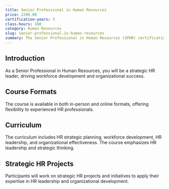 ```yaml
---
title: Senior Professional in Human Resources
price: 2200.00
certification-years: 3
class-hours: 160
category: Human Resources
slug: senior-professional-in-human-resources
summary: The Senior Professional in Human Resources (SPHR) certification is designed for HR professionals with extensive experience and expertise. This comprehensive course covers HR strategic planning, workforce development, and HR leadership. It equips candidates with the skills needed to lead HR initiatives and drive organizational success.
---
```


## Introduction

As a Senior Professional in Human Resources, you will be a strategic HR leader, driving workforce development and organizational success.

## Course Formats

The course is available in both in-person and online formats, offering flexibility to experienced HR professionals.

## Curriculum

The curriculum includes HR strategic planning, workforce development, HR leadership, and organizational effectiveness. The course emphasizes HR leadership and strategic thinking.

## Strategic HR Projects

Participants will work on strategic HR projects and initiatives to apply their expertise in HR leadership and organizational development.

